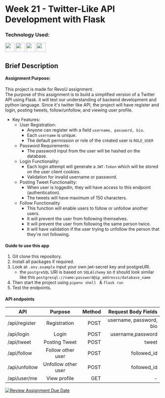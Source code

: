 # Week 21 - Twitter-Like API Development with Flask

### Technology Used:

<p align="left">    
<img src="https://cdn.jsdelivr.net/gh/devicons/devicon/icons/python/python-original.svg"  width="30" height="30" />
<img src="https://cdn.jsdelivr.net/gh/devicons/devicon/icons/flask/flask-original-wordmark.svg" width="30" height="30" />         
<img src="https://cdn.jsdelivr.net/gh/devicons/devicon/icons/postgresql/postgresql-original-wordmark.svg" width="30" height="30" />
<img src="https://cdn.jsdelivr.net/gh/devicons/devicon/icons/googlecloud/googlecloud-original-wordmark.svg" width="30" height="30" />   

## Brief Description

#### Assignment Purpose:

This project is made for RevoU assignment.<br>
The purpose of this assignment is to build a simplified version of a Twitter API using Flask. it will test our understanding of backend development and python language. Since it's twitter like API, the project will have register and login, posting tweets, follow/unfollow, and viewing user profile.

- Key Features:
  - User Registration:
    - Anyone can register with a field `username, password, bio`.
    - Each `username` is unique.
    - The default permission or role of the created user is `ROLE_USER`
  - Password Requirements:
    - The password input from the user will be hashed on the database.
  - Login Functionality:
    - Each login attempt will generate a `JWT-Token` which will be stored on the user client cookies.
    - Validation for invalid username or password.
  - Posting Tweet Functionality:
    - When user is loggedin, they will have access to this endpoint (authentication).
    - The tweets will have maximum of 150 characters.
  - Follow Functionality
    - This function will enable users to follow or unfollow another users.
    - It will prevent the user from following themselves.
    - It will prevent the user from following the same person twice.
    - It will have validation if the user trying to unfollow the person that they're not following.

#### Guide to use this app

1. Git clone this repository.
2. Install all packages if required.
3. Look at `.env.example` input your own jwt-secret key and postgreURI.
   - the `postgreSQL` URI is based on `SQLAlchemy` so it should look similar like this `postgresql://name:password@ip_addresss/database_name`
4. Then start the project using `pipenv shell ` & `flask run`
5. Test the endpoints.

#### API endpoints
| API             | Purpose             | Method| Request Body Fields   |
| -------------   |:-------------------:| -----:| ---------------------:|
| /api/register   | Registration        | POST  |username, password, bio|
| /api/login      | Login               | POST  |username,password      |
| /api/tweet      | Posting Tweet       | POST  |tweet                  |
| /api/follow     | Follow other user   | POST  |followed_id            |
| /api/unfollow   | Unfollow other user | POST  |followed_id            |
| /api/user/me    | View profile        | GET   |-                      |





[![Review Assignment Due Date](https://classroom.github.com/assets/deadline-readme-button-24ddc0f5d75046c5622901739e7c5dd533143b0c8e959d652212380cedb1ea36.svg)](https://classroom.github.com/a/ecFNqaXc)
